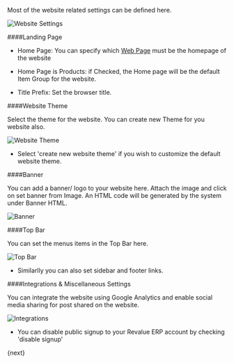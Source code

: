 Most of the website related settings can be defined here.

<img class="screenshot" alt="Website Settings" src="{{docs_base_url}}/assets/img/website/website-settings.png">

####Landing Page

* Home Page: You can specify which [Web Page]({{docs_base_url}}/user/manual/en/website/web-page.html) must be the homepage of the website

* Home Page is Products: if Checked, the Home page will be the default Item Group for the website.

* Title Prefix: Set the browser title.

####Website Theme

Select the theme for the website. You can create new Theme for you website also.

<img class="screenshot" alt="Website Theme" src="{{docs_base_url}}/assets/img/website/website-theme.png">

* Select 'create new website theme' if you wish to customize the default website theme.

####Banner

You can add a banner/ logo to your website here. Attach the image and click on set banner from Image.
An HTML code will be generated by the system under Banner HTML.

<img class="screenshot" alt="Banner" src="{{docs_base_url}}/assets/img/website/banner.png">

####Top Bar

You can set the menus items in the Top Bar here.

<img class="screenshot" alt="Top Bar" src="{{docs_base_url}}/assets/img/website/top-bar.png">

 * Similarlly you can also set sidebar and footer links.
 
####Integrations & Miscellaneous Settings

You can integrate the website using Google Analytics and enable social media sharing for post shared on the website.

<img class="screenshot" alt="Integrations" src="{{docs_base_url}}/assets/img/website/integrations.png">

* You can disable public signup to your Revalue ERP account by checking 'disable signup'

{next}

